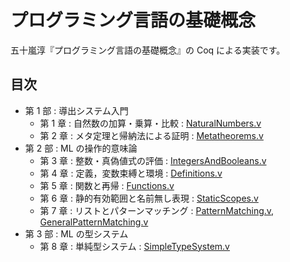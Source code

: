# プログラミング言語の基礎概念

五十嵐淳『プログラミング言語の基礎概念』の Coq による実装です。

## 目次

* 第 1 部 : 導出システム入門
    + 第 1 章 : 自然数の加算・乗算・比較 : [NaturalNumbers.v](https://github.com/y-taka-23/concepts-of-proglangs/blob/master/NaturalNumbers.v)
    + 第 2 章 : メタ定理と帰納法による証明 : [Metatheorems.v](https://github.com/y-taka-23/concepts-of-proglangs/blob/master/Metatheorems.v)
* 第 2 部 : ML の操作的意味論
    + 第 3 章 : 整数・真偽値式の評価 : [IntegersAndBooleans.v](https://github.com/y-taka-23/concepts-of-proglangs/blob/master/IntegersAndBooleans.v)
    + 第 4 章 : 定義，変数束縛と環境 : [Definitions.v](https://github.com/y-taka-23/concepts-of-proglangs/blob/master/Definitions.v)
    + 第 5 章 : 関数と再帰 : [Functions.v](https://github.com/y-taka-23/concepts-of-proglangs/blob/master/Functions.v)
    + 第 6 章 : 静的有効範囲と名前無し表現 : [StaticScopes.v](https://github.com/y-taka-23/concepts-of-proglangs/blob/master/StaticScopes.v)
    + 第 7 章 : リストとパターンマッチング : [PatternMatching.v](https://github.com/y-taka-23/concepts-of-proglangs/blob/master/PatternMatching.v),  [GeneralPatternMatching.v](https://github.com/y-taka-23/concepts-of-proglangs/blob/master/GeneralPatternMatching.v)
* 第 3 部 : ML の型システム
    + 第 8 章 : 単純型システム : [SimpleTypeSystem.v](https://github.com/y-taka-23/concepts-of-proglangs/blob/master/SimpleTypeSystem.v)

